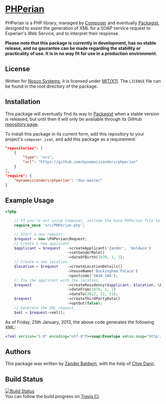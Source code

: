 # [PHPerian](https://github.com/mynameiszanders/phperian)

PHPerian is a PHP library, managed by [Composer](http://getcomposer.org) and eventually [Packagist](https://packagist.org/), designed to assist the generation of XML for a SOAP service request to Experian's Web Service, and to interpret their response.

**Please note that this package is currently in development, has no stable release, and no gaurantee can be made
regarding the stability or practicality of use. It is in no way fit for use in a production environment.**

License
-------

Written for [Nosco Systems](http://nosco-systems.co.uk), it is licensed under [MIT/X11](http://j.mp/mit-license). The
`LICENSE` file can be found in the root directory of the package.

Installation
------------

This package will eventually find its way to [Packagist](https://packagist.org/) when a stable version is released, but
until then it will only be available through its GitHub [repository page][repo].

To install this package in its current form, add this repository to your project's `composer.json`, and add this package
as a requirement:

```json
"repositories": [
    {
        "type": "vcs",
        "url": "https://github.com/mynameiszanders/phperian"
    }
],
"require": {
    "mynameiszanders/phperian": "dev-master"
}
```

Example Usage
-------------

```php
<?php

    // If you're not using Composer, include the base PHPerian file to autoload the classes for you.
    require_once 'src/PHPerian.php';

    // Start a new request.
    $request = new \PHPerian\Request;
    // Create a new applicant.
    $applicant = $request   ->createApplicant('Zander', 'Baldwin')
                            ->setGenderMale()
                            ->dateOfBirth(1970, 1, 1);
    // Create a new location.
    $location = $request    ->createLocationDetails()
                            ->houseName('Buckingham Palace')
                            ->postcode('SW1A 1AA');
    // Tie the applicant with the location.
    $request                ->createResidency($applicant, $location, \PHPerian::LOCATION_CURRENT)
                            ->dateFrom(1970, 1, 1)
                            ->dateTo(2012, 12, 21);
    $request                ->createThirdPartyData()
                            ->optOut(false);
    // Generate the XML request.
    $xml = $request->xml();
```

As of Friday, 25th January, 2013, the above code generates the following XML:

```xml
<?xml version="1.0" encoding="utf-8"?><soap:Envelope xmlns:soap="http://schemas.xmlsoap.org/soap/envelope/" xmlns:xsi="http://www.w3.org/2001/XMLSchema-instance" xmlns:xsd="http://www.w3.org/2001/XMLSchema" xmlns:wsse="http://docs.oasis-open.org/wss/2004/01/oasis-200401-wss-wssecurity-secext-1.0.xsd" xmlns:wsu="http://docs.oasis-open.org/wss/2004/01/oasis-200401-wss-wssecurity-utility-1.0.xsd"><soap:Header><wsse:Security><wsse:BinarySecurityTokenValueType="ExperianWASP"EncodingType="wsse:Base64Binary"wsu:Id="SecurityToken">{{BinarySecurityToken}}</wsse:BinarySecurityToken></wsse:Security></soap:Header><soap:Body><ns2:Interactive xmlns:ns2="http://www.uk.experian.com/experian/wbsv/peinteractive/v100"><ns1:Root xmlns:ns1="http://schemas.microsoft.com/BizTalk/2003/Any"><ns0:Input xmlns:ns0="http://schema.uk.experian.com/experian/cems/msgs/v1.7/ConsumerData"><Applicant><ApplicantIdentifier>1</ApplicantIdentifier><Name><Forename>Zander</Forename><Surname>Baldwin</Surname></Name><Gender>M</Gender><DateOfBirth><CCYY>1970</CCYY><MM>01</MM><DD>01</DD></DateOfBirth></Applicant><Location><LocationIdentifier>1</LocationIdentifier><UKLocation><HouseName>Buckingham Palace</HouseName></UKLocation></Location><Residency><ApplicantIdentifier>1</ApplicantIdentifier><LocationIdentifier>1</LocationIdentifier><LocationCode>01</LocationCode><ResidencyDateFrom><CCYY>1970</CCYY><MM>01</MM><DD>01</DD></ResidencyDateFrom><ResidencyDateTo><CCYY>2012</CCYY><MM>12</MM><DD>21</DD></ResidencyDateTo></Residency><ThirdPartyData><OptOut>N</OptOut></ThirdPartyData></ns0:Input></ns1:Root></ns2:Interactive></soap:Body></soap:Envelope>
```

Authors
-------

This package was written by [Zander Baldwin](http://mynameiszanders.github.com), with the help of [Clive Dann](https://github.com/clivedann).

Build Status
------------

[![Build Status](https://travis-ci.org/mynameiszanders/phperian.png?branch=develop)][travisbuild]<br />
You can follow the build progress on [Travis CI](https://travis-ci.org/mynameiszanders/phperian).

[repo]: https://github.com/mynameiszanders/phperian "PHPerian GitHub repository"
[travisbuild]: https://travis-ci.org/mynameiszanders/phperian "Build Status on Travis CI"